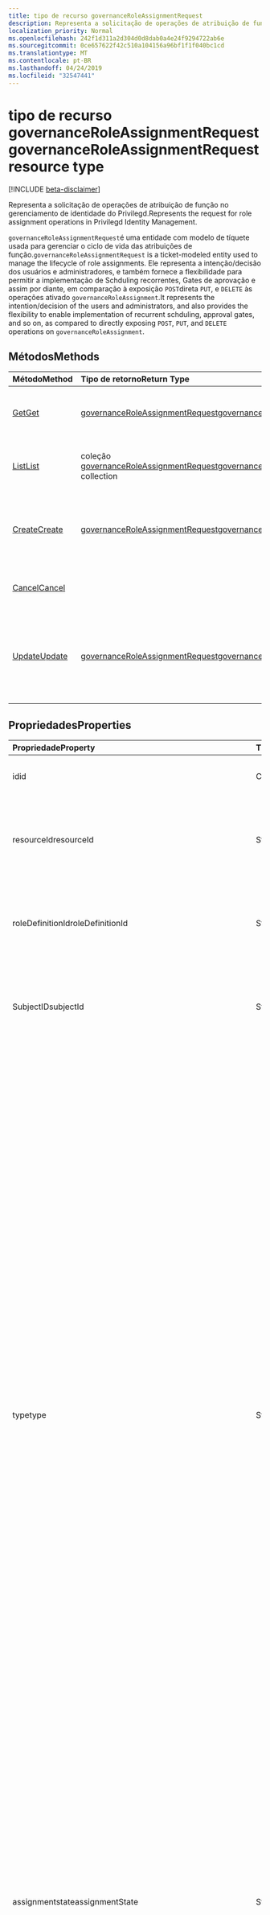 ```yaml
---
title: tipo de recurso governanceRoleAssignmentRequest
description: Representa a solicitação de operações de atribuição de função no gerenciamento de identidade do Privilegd.
localization_priority: Normal
ms.openlocfilehash: 242f1d311a2d304d0d8dab0a4e24f9294722ab6e
ms.sourcegitcommit: 0ce657622f42c510a104156a96bf1f1f040bc1cd
ms.translationtype: MT
ms.contentlocale: pt-BR
ms.lasthandoff: 04/24/2019
ms.locfileid: "32547441"
---
```

# <a name="governanceroleassignmentrequest-resource-type"></a><span data-ttu-id="3d1ec-103">tipo de recurso governanceRoleAssignmentRequest</span><span class="sxs-lookup"><span data-stu-id="3d1ec-103">governanceRoleAssignmentRequest resource type</span></span>

[!INCLUDE [beta-disclaimer](../../includes/beta-disclaimer.md)]

<span data-ttu-id="3d1ec-104">Representa a solicitação de operações de atribuição de função no gerenciamento de identidade do Privilegd.</span><span class="sxs-lookup"><span data-stu-id="3d1ec-104">Represents the request for role assignment operations in Privilegd Identity Management.</span></span>

<span data-ttu-id="3d1ec-105">`governanceRoleAssignmentRequest`é uma entidade com modelo de tíquete usada para gerenciar o ciclo de vida das atribuições de função.</span><span class="sxs-lookup"><span data-stu-id="3d1ec-105">`governanceRoleAssignmentRequest` is a ticket-modeled entity used to manage the lifecycle of role assignments.</span></span> <span data-ttu-id="3d1ec-106">Ele representa a intenção/decisão dos usuários e administradores, e também fornece a flexibilidade para permitir a implementação de Schduling recorrentes, Gates de aprovação e assim por diante, em comparação à exposição `POST`direta `PUT`, e `DELETE` às operações ativado `governanceRoleAssignment`.</span><span class="sxs-lookup"><span data-stu-id="3d1ec-106">It represents the intention/decision of the users and administrators, and also provides the flexibility to enable implementation of recurrent schduling, approval gates, and so on, as compared to directly exposing `POST`, `PUT`, and `DELETE` operations on `governanceRoleAssignment`.</span></span>

## <a name="methods"></a><span data-ttu-id="3d1ec-107">Métodos</span><span class="sxs-lookup"><span data-stu-id="3d1ec-107">Methods</span></span>

| <span data-ttu-id="3d1ec-108">Método</span><span class="sxs-lookup"><span data-stu-id="3d1ec-108">Method</span></span>          |<span data-ttu-id="3d1ec-109">Tipo de retorno</span><span class="sxs-lookup"><span data-stu-id="3d1ec-109">Return Type</span></span>  |<span data-ttu-id="3d1ec-110">Descrição</span><span class="sxs-lookup"><span data-stu-id="3d1ec-110">Description</span></span>|
|:------------|:--------|:--------|
|[<span data-ttu-id="3d1ec-111">Get</span><span class="sxs-lookup"><span data-stu-id="3d1ec-111">Get</span></span>](../api/governanceroleassignmentrequest-get.md) | [<span data-ttu-id="3d1ec-112">governanceRoleAssignmentRequest</span><span class="sxs-lookup"><span data-stu-id="3d1ec-112">governanceRoleAssignmentRequest</span></span>](../resources/governanceroleassignmentrequest.md)|<span data-ttu-id="3d1ec-113">Obtenha uma solicitação de atribuição de função especificada por ID.</span><span class="sxs-lookup"><span data-stu-id="3d1ec-113">Get a role assignment request specified by ID.</span></span>  
|[<span data-ttu-id="3d1ec-114">List</span><span class="sxs-lookup"><span data-stu-id="3d1ec-114">List</span></span>](../api/governanceroleassignmentrequest-list.md) | <span data-ttu-id="3d1ec-115">coleção [governanceRoleAssignmentRequest](../resources/governanceroleassignmentrequest.md)</span><span class="sxs-lookup"><span data-stu-id="3d1ec-115">[governanceRoleAssignmentRequest](../resources/governanceroleassignmentrequest.md)  collection</span></span>|<span data-ttu-id="3d1ec-116">Obter solicitações de atribuição de função em um recurso.</span><span class="sxs-lookup"><span data-stu-id="3d1ec-116">Get role assignment requests on a resource.</span></span>|
|[<span data-ttu-id="3d1ec-117">Create</span><span class="sxs-lookup"><span data-stu-id="3d1ec-117">Create</span></span>](../api/governanceroleassignmentrequest-post.md)|  [<span data-ttu-id="3d1ec-118">governanceRoleAssignmentRequest</span><span class="sxs-lookup"><span data-stu-id="3d1ec-118">governanceRoleAssignmentRequest</span></span>](../resources/governanceroleassignmentrequest.md)|<span data-ttu-id="3d1ec-119">Criar uma solicitação para gerenciar o ciclo de vida da atribuição de função nova ou existente.</span><span class="sxs-lookup"><span data-stu-id="3d1ec-119">Create a request to manage the lifecycle of existing or new role assignment.</span></span>|
|[<span data-ttu-id="3d1ec-120">Cancel</span><span class="sxs-lookup"><span data-stu-id="3d1ec-120">Cancel</span></span>](../api/governanceroleassignmentrequest-cancel.md)|  |<span data-ttu-id="3d1ec-121">Cancelar uma solicitação de atribuição de função pendente.</span><span class="sxs-lookup"><span data-stu-id="3d1ec-121">Cancel a pending role assignment request.</span></span>|
|[<span data-ttu-id="3d1ec-122">Update</span><span class="sxs-lookup"><span data-stu-id="3d1ec-122">Update</span></span>](../api/governanceroleassignmentrequest-update.md)| [<span data-ttu-id="3d1ec-123">governanceRoleAssignmentRequest</span><span class="sxs-lookup"><span data-stu-id="3d1ec-123">governanceRoleAssignmentRequest</span></span>](../resources/governanceroleassignmentrequest.md)|<span data-ttu-id="3d1ec-124">Os administradores atualizam as decisões sobre solicitações se as solicitações estiverem no `PendingAdminDecision`status de.</span><span class="sxs-lookup"><span data-stu-id="3d1ec-124">Administrators update the decisions on requests if the requests are in status of `PendingAdminDecision`.</span></span>|

## <a name="properties"></a><span data-ttu-id="3d1ec-125">Propriedades</span><span class="sxs-lookup"><span data-stu-id="3d1ec-125">Properties</span></span>
| <span data-ttu-id="3d1ec-126">Propriedade</span><span class="sxs-lookup"><span data-stu-id="3d1ec-126">Property</span></span>                  | <span data-ttu-id="3d1ec-127">Tipo</span><span class="sxs-lookup"><span data-stu-id="3d1ec-127">Type</span></span>          |<span data-ttu-id="3d1ec-128">Descrição</span><span class="sxs-lookup"><span data-stu-id="3d1ec-128">Description</span></span>|
|:--------------------------|:--------------|:----------|
|<span data-ttu-id="3d1ec-129">id</span><span class="sxs-lookup"><span data-stu-id="3d1ec-129">id</span></span>                         |<span data-ttu-id="3d1ec-130">Cadeia de caracteres</span><span class="sxs-lookup"><span data-stu-id="3d1ec-130">String</span></span>         |<span data-ttu-id="3d1ec-131">A ID da solicitação de atribuição de função.</span><span class="sxs-lookup"><span data-stu-id="3d1ec-131">The id of the role assignment request.</span></span>|
|<span data-ttu-id="3d1ec-132">resourceId</span><span class="sxs-lookup"><span data-stu-id="3d1ec-132">resourceId</span></span>                 |<span data-ttu-id="3d1ec-133">String</span><span class="sxs-lookup"><span data-stu-id="3d1ec-133">String</span></span>         |<span data-ttu-id="3d1ec-134">Obrigatório.</span><span class="sxs-lookup"><span data-stu-id="3d1ec-134">Required.</span></span> <span data-ttu-id="3d1ec-135">A ID do recurso ao qual a solicitação de atribuição de função está associada.</span><span class="sxs-lookup"><span data-stu-id="3d1ec-135">The id of the resource which the role assignment request is associated with.</span></span>|
|<span data-ttu-id="3d1ec-136">roleDefinitionId</span><span class="sxs-lookup"><span data-stu-id="3d1ec-136">roleDefinitionId</span></span>           |<span data-ttu-id="3d1ec-137">String</span><span class="sxs-lookup"><span data-stu-id="3d1ec-137">String</span></span>         |<span data-ttu-id="3d1ec-138">Obrigatório.</span><span class="sxs-lookup"><span data-stu-id="3d1ec-138">Required.</span></span> <span data-ttu-id="3d1ec-139">A ID da definição de função à qual a solicitação de atribuição de função está associada.</span><span class="sxs-lookup"><span data-stu-id="3d1ec-139">The id of the role definition which the role assignment request is associated with.</span></span>|
|<span data-ttu-id="3d1ec-140">SubjectID</span><span class="sxs-lookup"><span data-stu-id="3d1ec-140">subjectId</span></span>                  |<span data-ttu-id="3d1ec-141">String</span><span class="sxs-lookup"><span data-stu-id="3d1ec-141">String</span></span>         |<span data-ttu-id="3d1ec-142">Obrigatório.</span><span class="sxs-lookup"><span data-stu-id="3d1ec-142">Required.</span></span> <span data-ttu-id="3d1ec-143">A ID da entidade à qual a solicitação de atribuição de função está associada.</span><span class="sxs-lookup"><span data-stu-id="3d1ec-143">The id of the subject which the role assignment request is associated with.</span></span>|
|<span data-ttu-id="3d1ec-144">type</span><span class="sxs-lookup"><span data-stu-id="3d1ec-144">type</span></span>                       |<span data-ttu-id="3d1ec-145">String</span><span class="sxs-lookup"><span data-stu-id="3d1ec-145">String</span></span>         |<span data-ttu-id="3d1ec-146">Obrigatório.</span><span class="sxs-lookup"><span data-stu-id="3d1ec-146">Required.</span></span> <span data-ttu-id="3d1ec-147">Representando o tipo da operação na atribuição de função.</span><span class="sxs-lookup"><span data-stu-id="3d1ec-147">Representing the the type of the operation on the role assignment.</span></span> <span data-ttu-id="3d1ec-148">O valor pode ser</span><span class="sxs-lookup"><span data-stu-id="3d1ec-148">The value can be</span></span> <ul><li><span data-ttu-id="3d1ec-149">`AdminAdd`: Os administradores atribuem usuários/grupos a funções;</span><span class="sxs-lookup"><span data-stu-id="3d1ec-149">`AdminAdd`: Adminstrators assign users/groups to roles;</span></span></li><li><span data-ttu-id="3d1ec-150">`UserAdd`: Os usuários ativam atribuições qualificadas;</span><span class="sxs-lookup"><span data-stu-id="3d1ec-150">`UserAdd`: Users activate eligible assignments;</span></span></li><li> <span data-ttu-id="3d1ec-151">`AdminUpdate`: Administradores alterar as atribuições de função existentes</span><span class="sxs-lookup"><span data-stu-id="3d1ec-151">`AdminUpdate`: Adminstrators change existing role assignments</span></span></li><li><span data-ttu-id="3d1ec-152">`AdminRemove`: Administradores removem usuários/grupos de funções;</span><span class="sxs-lookup"><span data-stu-id="3d1ec-152">`AdminRemove`: Adminstrators remove users/groups from roles;</span></span><li><span data-ttu-id="3d1ec-153">`UserRemove`: Os usuários desativam atribuições ativas;</span><span class="sxs-lookup"><span data-stu-id="3d1ec-153">`UserRemove`: Users deactivate active assignments;</span></span><li><span data-ttu-id="3d1ec-154">`UserExtend`: Os usuários solicitam estender suas atribuições de expiração;</span><span class="sxs-lookup"><span data-stu-id="3d1ec-154">`UserExtend`: Users request to extend their expiring assignments;</span></span></li><li><span data-ttu-id="3d1ec-155">`AdminExtend`: Os administradores extendem as atribuições expiradas.</span><span class="sxs-lookup"><span data-stu-id="3d1ec-155">`AdminExtend`: Administrators extend expiring assignments.</span></span></li><li><span data-ttu-id="3d1ec-156">`UserRenew`: Os usuários solicitam a renovação de suas atribuições expiradas;</span><span class="sxs-lookup"><span data-stu-id="3d1ec-156">`UserRenew`: Users request to renew their expired assignments;</span></span></li><li><span data-ttu-id="3d1ec-157">`AdminRenew`: Os administradores extendem as atribuições expiradas.</span><span class="sxs-lookup"><span data-stu-id="3d1ec-157">`AdminRenew`: Administrators extend expiring assignments.</span></span></li></ul>|
|<span data-ttu-id="3d1ec-158">assignmentstate</span><span class="sxs-lookup"><span data-stu-id="3d1ec-158">assignmentState</span></span>|<span data-ttu-id="3d1ec-159">String</span><span class="sxs-lookup"><span data-stu-id="3d1ec-159">String</span></span>  |<span data-ttu-id="3d1ec-160">Obrigatório.</span><span class="sxs-lookup"><span data-stu-id="3d1ec-160">Required.</span></span> <span data-ttu-id="3d1ec-161">O estado da atribuição.</span><span class="sxs-lookup"><span data-stu-id="3d1ec-161">The state of the assignment.</span></span> <span data-ttu-id="3d1ec-162">O valor pode ser</span><span class="sxs-lookup"><span data-stu-id="3d1ec-162">The value can be</span></span> <ul><li> <span data-ttu-id="3d1ec-163">`Eligible`para atribuição qualificada</span><span class="sxs-lookup"><span data-stu-id="3d1ec-163">`Eligible` for eligible assignment</span></span></li><li> <span data-ttu-id="3d1ec-164">`Active`– Se ele for atribuído `Active` diretamente por administradores ou ativado em uma atribuição qualificada pelos usuários.</span><span class="sxs-lookup"><span data-stu-id="3d1ec-164">`Active` - if it is directly assigned `Active` by administrators, or activated on an eligible assignment by the users.</span></span></li></ul>|
|<span data-ttu-id="3d1ec-165">requestedDateTime</span><span class="sxs-lookup"><span data-stu-id="3d1ec-165">requestedDateTime</span></span>          |<span data-ttu-id="3d1ec-166">DateTimeOffset</span><span class="sxs-lookup"><span data-stu-id="3d1ec-166">DateTimeOffset</span></span> |<span data-ttu-id="3d1ec-167">Somente leitura.</span><span class="sxs-lookup"><span data-stu-id="3d1ec-167">Read-only.</span></span> <span data-ttu-id="3d1ec-168">O tempo de criação da solicitação.</span><span class="sxs-lookup"><span data-stu-id="3d1ec-168">The request create time.</span></span> <span data-ttu-id="3d1ec-169">O tipo Timestamp representa informações de data e hora usando o formato ISO 8601 e está sempre no horário UTC.</span><span class="sxs-lookup"><span data-stu-id="3d1ec-169">The Timestamp type represents date and time information using ISO 8601 format and is always in UTC time.</span></span> <span data-ttu-id="3d1ec-170">Por exemplo, meia-noite em UTC no dia 1º de janeiro de 2014 teria esta aparência: `'2014-01-01T00:00:00Z'`</span><span class="sxs-lookup"><span data-stu-id="3d1ec-170">For example, midnight UTC on Jan 1, 2014 would look like this: `'2014-01-01T00:00:00Z'`</span></span>|
|<span data-ttu-id="3d1ec-171">futebol</span><span class="sxs-lookup"><span data-stu-id="3d1ec-171">schedule</span></span>                   |[<span data-ttu-id="3d1ec-172">governanceSchedule</span><span class="sxs-lookup"><span data-stu-id="3d1ec-172">governanceSchedule</span></span>](governanceschedule.md)|<span data-ttu-id="3d1ec-173">O objeto Schedule da solicitação de atribuição de função.</span><span class="sxs-lookup"><span data-stu-id="3d1ec-173">The schedule object of the role assignment request.</span></span>|
|<span data-ttu-id="3d1ec-174">motivos</span><span class="sxs-lookup"><span data-stu-id="3d1ec-174">reason</span></span>                     |<span data-ttu-id="3d1ec-175">String</span><span class="sxs-lookup"><span data-stu-id="3d1ec-175">String</span></span>         |<span data-ttu-id="3d1ec-176">Uma mensagem fornecida por usuários e administradores quando você cria a solicitação sobre por que ela é necessária.</span><span class="sxs-lookup"><span data-stu-id="3d1ec-176">A message provided by users and administrators when create the request about why it is needed.</span></span>|
|<span data-ttu-id="3d1ec-177">status</span><span class="sxs-lookup"><span data-stu-id="3d1ec-177">status</span></span>                     |[<span data-ttu-id="3d1ec-178">governanceRoleAssignmentRequestStatus</span><span class="sxs-lookup"><span data-stu-id="3d1ec-178">governanceRoleAssignmentRequestStatus</span></span>](governanceroleassignmentrequeststatus.md)         |<span data-ttu-id="3d1ec-179">O status da solicitação de atribuição de função.</span><span class="sxs-lookup"><span data-stu-id="3d1ec-179">The status of the role assignment request.</span></span>|
|<span data-ttu-id="3d1ec-180">linkedEligibleRoleAssignmentId</span><span class="sxs-lookup"><span data-stu-id="3d1ec-180">linkedEligibleRoleAssignmentId</span></span>|<span data-ttu-id="3d1ec-181">String</span><span class="sxs-lookup"><span data-stu-id="3d1ec-181">String</span></span>        |<span data-ttu-id="3d1ec-182">Se esta for uma solicitação para ativação de função, ela representará a ID `eligible assignment` da referida; Caso contrário, o valor `null`será.</span><span class="sxs-lookup"><span data-stu-id="3d1ec-182">If this is a request for role activation, it represents the id of the `eligible assignment` being referred; Otherwise, the value is `null`.</span></span> |



## <a name="relationships"></a><span data-ttu-id="3d1ec-183">Relações</span><span class="sxs-lookup"><span data-stu-id="3d1ec-183">Relationships</span></span>
| <span data-ttu-id="3d1ec-184">Relação</span><span class="sxs-lookup"><span data-stu-id="3d1ec-184">Relationship</span></span> | <span data-ttu-id="3d1ec-185">Tipo</span><span class="sxs-lookup"><span data-stu-id="3d1ec-185">Type</span></span>                                |<span data-ttu-id="3d1ec-186">Descrição</span><span class="sxs-lookup"><span data-stu-id="3d1ec-186">Description</span></span>|
|:-------------|:----------------------------------|:----------|
|<span data-ttu-id="3d1ec-187">recurso</span><span class="sxs-lookup"><span data-stu-id="3d1ec-187">resource</span></span>      |[<span data-ttu-id="3d1ec-188">Entidadegovernanceresource</span><span class="sxs-lookup"><span data-stu-id="3d1ec-188">governanceResource</span></span>](../resources/governanceresource.md)            |<span data-ttu-id="3d1ec-189">Somente leitura.</span><span class="sxs-lookup"><span data-stu-id="3d1ec-189">Read-only.</span></span> <span data-ttu-id="3d1ec-190">O recurso para o qual a solicitação pretende.</span><span class="sxs-lookup"><span data-stu-id="3d1ec-190">The resource that the request aims to.</span></span> |
|<span data-ttu-id="3d1ec-191">roleDefinition</span><span class="sxs-lookup"><span data-stu-id="3d1ec-191">roleDefinition</span></span>|[<span data-ttu-id="3d1ec-192">governanceRoleDefinition</span><span class="sxs-lookup"><span data-stu-id="3d1ec-192">governanceRoleDefinition</span></span>](../resources/governanceroledefinition.md)|<span data-ttu-id="3d1ec-193">Somente leitura.</span><span class="sxs-lookup"><span data-stu-id="3d1ec-193">Read-only.</span></span> <span data-ttu-id="3d1ec-194">A definição de função para a qual a solicitação pretende.</span><span class="sxs-lookup"><span data-stu-id="3d1ec-194">The role definition that the request aims to.</span></span> |
|<span data-ttu-id="3d1ec-195">subject</span><span class="sxs-lookup"><span data-stu-id="3d1ec-195">subject</span></span>       |[<span data-ttu-id="3d1ec-196">governanceSubject</span><span class="sxs-lookup"><span data-stu-id="3d1ec-196">governanceSubject</span></span>](../resources/governancesubject.md)|<span data-ttu-id="3d1ec-197">Somente leitura.</span><span class="sxs-lookup"><span data-stu-id="3d1ec-197">Read-only.</span></span> <span data-ttu-id="3d1ec-198">A entidade de usuário/grupo.</span><span class="sxs-lookup"><span data-stu-id="3d1ec-198">The user/group principal.</span></span>|

### <a name="json-representation"></a><span data-ttu-id="3d1ec-199">Representação JSON</span><span class="sxs-lookup"><span data-stu-id="3d1ec-199">JSON representation</span></span>

<span data-ttu-id="3d1ec-200">Veja a seguir uma representação JSON do recurso.</span><span class="sxs-lookup"><span data-stu-id="3d1ec-200">Here is a JSON representation of the resource.</span></span>

<!-- {
  "blockType": "resource",
  "optionalProperties": [

  ],
  "@odata.type": "microsoft.graph.governanceRoleAssignmentRequest"
}-->

```json
{
  "id": "String (identifier)",
  "resourceId": "String",
  "roleDefinitionId": "String",
  "subjectId": "String",
  "type": "String",
  "assignmentState": "String",
  "reason": "String",
  "requestedDateTime": "String (timestamp)",
  "schedule": {"@odata.type": "microsoft.graph.governanceSchedule"},
  "status": {"@odata.type": "microsoft.graph.governanceRoleAssignmentRequestStatus"},
  "linkedEligibleRoleAssignmentId": "String"
}

```

<!-- uuid: 8fcb5dbc-d5aa-4681-8e31-b001d5168d79
2015-10-25 14:57:30 UTC -->
<!--
{
  "type": "#page.annotation",
  "description": "governanceRoleAssignmentRequest",
  "keywords": "",
  "section": "documentation",
  "tocPath": "",
  "suppressions": [
    "Error: /api-reference/beta/resources/governanceroleassignmentrequest.md:\r\n      Exception processing links.\r\n    System.ArgumentException: Link Definition was null. Link text: !INCLUDE [beta-disclaimer](../../includes/beta-disclaimer.md)\r\n      at ApiDoctor.Validation.DocFile.get_LinkDestinations()\r\n      at ApiDoctor.Validation.DocSet.ValidateLinks(Boolean includeWarnings, String[] relativePathForFiles, IssueLogger issues, Boolean requireFilenameCaseMatch, Boolean printOrphanedFiles)"
  ]
}
-->
